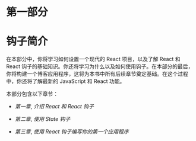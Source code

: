 # 第一部分

# 钩子简介

在本部分中，你将学习如何设置一个现代的 React 项目，以及了解 React 和 React 钩子的基础知识。你还将学习为什么以及如何使用钩子。在本部分的最后，你将构建一个博客应用程序，这将为本书中所有后续章节奠定基础。在这个过程中，你还将了解最新的 JavaScript 和 React 功能。

本部分包含以下章节：

+   *第一章*, *介绍 React 和 React 钩子*

+   *第二章*, *使用 State 钩子*

+   *第三章*, *使用 React 钩子编写你的第一个应用程序*
